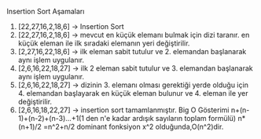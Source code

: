 Insertion Sort Aşamaları
1) [22,27,16,2,18,6] -> Insertion Sort
2) [22,27,16,2,18,6] -> mevcut en küçük elemanı bulmak için dizi taranır. en küçük eleman ile ilk sıradaki elemanın yeri değiştirilir.
3) [2,27,16,22,18,6] -> ilk eleman sabit tutulur ve 2. elemandan başlanarak aynı işlem uygulanır.
4) [2,6,16,22,18,27] -> ilk 2 eleman sabit tutulur ve 3. elemandan başlanarak aynı işlem uygulanır.
5) [2,6,16,22,18,27] -> dizinin 3. elemanı olması gerektiği yerde olduğu için 4. elemandan başlayarak en küçük eleman bulunur ve 4. eleman ile yer değiştirilir.
6) [2,6,16,18,22,27] -> insertion sort tamamlanmıştır.
Big O Gösterimi
n+(n-1)+(n-2)+(n-3)...+1(1 den n'e kadar ardışık sayıların toplam formülü) n*(n+1)/2 =n^2+n/2 dominant fonksiyon x^2 olduğunda,O(n^2)dir.
